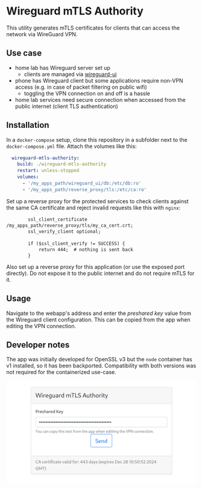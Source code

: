 # Wireguard mTLS Authority

This utility generates mTLS certificates for clients that can access the network via WireGuard VPN.

## Use case

* home lab has Wireguard server set up
  * clients are managed via [wireguard-ui](https://github.com/ngoduykhanh/wireguard-ui)
* phone has Wireguard client but some applications require non-VPN access (e.g. in case of packet filtering on public wifi)
  * toggling the VPN connection on and off is a hassle
* home lab services need secure connection when accessed from the public internet (client TLS authentication)

## Installation

In a `docker-compose` setup, clone this repository in a subfolder next to the `docker-compose.yml` file. Attach the volumes like this:

```yml
  wireguard-mtls-authority:
    build: ./wireguard-mtls-authority
    restart: unless-stopped
    volumes:
      - '/my_apps_path/wireguard_ui/db:/etc/db:ro'
      - '/my_apps_path/reverse_proxy/tls:/etc/ca:ro'
```

Set up a reverse proxy for the protected services to check clients against the same CA certificate and reject invalid requests like this with `nginx`:

```
        ssl_client_certificate /my_apps_path/reverse_proxy/tls/my_ca_cert.crt;
        ssl_verify_client optional;
        
        if ($ssl_client_verify != SUCCESS) {
            return 444;  # nothing is sent back
        }
```

Also set up a reverse proxy for this application (or use the exposed port directly). Do not expose it to the public internet and do not require mTLS for it.

## Usage

Navigate to the webapp's address and enter the _preshared key_ value from the Wireguard client configuration. This can be copied from the app when editing the VPN connection.

## Developer notes

The app was initially developed for OpenSSL v3 but the `node` container has v1 installed, so it has been backported. Compatibility with both versions was not required for the containerized use-case.

![](doc/screenshot.png)
